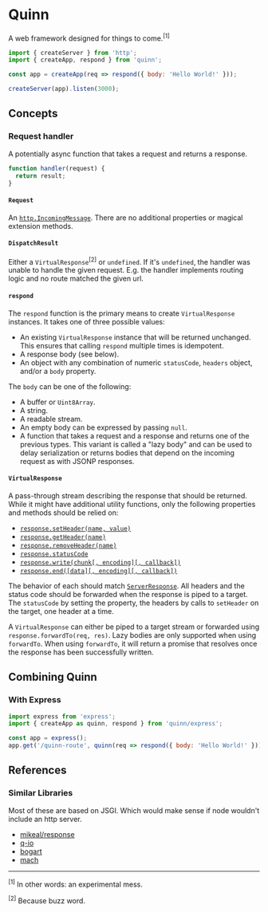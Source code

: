 # Quinn

A web framework designed for things to come.<sup>[1]</sup>

```js
import { createServer } from 'http';
import { createApp, respond } from 'quinn';

const app = createApp(req => respond({ body: 'Hello World!' }));

createServer(app).listen(3000);
```

## Concepts

### Request handler

A potentially async function that takes a request and returns a response.

```js
function handler(request) {
  return result;
}
```

#### `Request`

An [`http.IncomingMessage`](https://iojs.org/api/http.html#http_http_incomingmessage).
There are no additional properties or magical extension methods.

#### `DispatchResult`

Either a `VirtualResponse`<sup>[2]</sup> or `undefined`.
If it's `undefined`, the handler was unable to handle the given request.
E.g. the handler implements routing logic and no route matched the given url.

#### `respond`

The `respond` function is the primary means to create `VirtualResponse` instances.
It takes one of three possible values:

* An existing `VirtualResponse` instance that will be returned unchanged.
  This ensures that calling `respond` multiple times is idempotent.
* A response body (see below).
* An object with any combination of numeric `statusCode`,
  `headers` object, and/or a `body` property.

The `body` can be one of the following:

* A buffer or `Uint8Array`.
* A string.
* A readable stream.
* An empty body can be expressed by passing `null`.
* A function that takes a request and a response and returns one of the previous types.
  This variant is called a "lazy body" and can be used to delay serialization
  or returns bodies that depend on the incoming request as with JSONP responses.

#### `VirtualResponse`

A pass-through stream describing the response that should be returned.
While it might have additional utility functions,
only the following properties and methods should be relied on:

* [`response.setHeader(name, value)`](https://iojs.org/api/http.html#http_response_setheader_name_value)
* [`response.getHeader(name)`](https://iojs.org/api/http.html#http_response_getheader_name)
* [`response.removeHeader(name)`](https://iojs.org/api/http.html#http_response_removeheader_name)
* [`response.statusCode`](https://iojs.org/api/http.html#http_response_statuscode)
* [`response.write(chunk[, encoding][, callback])`](https://iojs.org/api/http.html#http_response_write_chunk_encoding_callback)
* [`response.end([data][, encoding][, callback])`](https://iojs.org/api/http.html#http_response_end_data_encoding_callback)

The behavior of each should match [`ServerResponse`](https://iojs.org/api/http.html#http_class_http_serverresponse).
All headers and the status code should be forwarded
when the response is piped to a target.
The `statusCode` by setting the property,
the headers by calls to `setHeader` on the target, one header at a time.

A `VirtualResponse` can either be piped to a target stream
or forwarded using `response.forwardTo(req, res)`.
Lazy bodies are only supported when using `forwardTo`.
When using `forwardTo`, it will return a promise
that resolves once the response has been successfully written.

## Combining Quinn

### With Express

```js
import express from 'express';
import { createApp as quinn, respond } from 'quinn/express';

const app = express();
app.get('/quinn-route', quinn(req => respond({ body: 'Hello World!' })));
```

## References

### Similar Libraries

Most of these are based on JSGI.
Which would make sense if node wouldn't include an http server.

* [mikeal/response](https://github.com/mikeal/response)
* [q-io](http://documentup.com/kriskowal/q-io#http-applications)
* [bogart](https://github.com/nrstott/bogart)
* [mach](https://github.com/mjackson/mach)

-----

<sup>[1]</sup> In other words: an experimental mess.

<sup>[2]</sup> Because buzz word.
